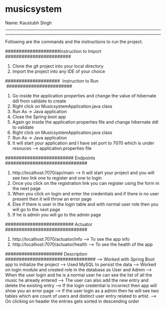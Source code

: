 # musicsystem
Name: Kaustubh Singh

-----------------------------------------------------------------------
-----------------------------------------------------------------------
Following are the commands and the instructions to run the project.

####################Instruction to Import ########################
1) Clone the git project into your local directory 
2) Import the project into any IDE of your choice 

####################  Instruction to Run  ########################
1) Go inside the application properties and change the value of hibernate ddl from validate to create
2) Right click on MusicsystemApplication.java class
3) Run As -> Java application
4) Close the Spring boot app
5) Again go inside the application properties file and change hibernate ddl to validate
6) Right click on MusicsystemApplication.java class
7) Run As -> Java application
8) It will start your application and I have set port to 7070 which is under resouces --> application.properties file

######################### Endpoints ##############################
1) http://localhost:7070/api/main 
--> It will start your project and you will see two link one to register and one to login
2) Once you click on the registration link you can register using the form in the next page
3) When you click on login and enter the credentials and if there is no user present then it will throw an error page
4) Else if there is user in the login table and with normal user role then you will go to the next page
5) If he is admin you will go to the admin page

######################### Actuator ##############################
1) http://localhost:7070/actuator/info --> To see the app info
2) http://localhost:7070/actuator/health --> To see the health of the app

##################### Description #################################
--> Worked with Spring Boot app to initialize the project
--> Used MySQL to persist the data
--> Worked on login module and created role in the database as User and Admin
--> When the user login and he is a normal user he can see the list of all the music he already entered
--> The user can also add the new entry and delete the existing entry
--> If the login credential is incorrect then app will show you an error page
--> If the user login as a admin then he will see two tables which are count of users and distinct user entry related to artist.
--> On clicking on header the entries gets sorted in descending order
